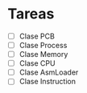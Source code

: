 # Tareas
- [ ] Clase PCB
- [ ] Clase Process
- [ ] Clase Memory
- [ ] Clase CPU
- [ ] Clase AsmLoader
- [ ] Clase Instruction
